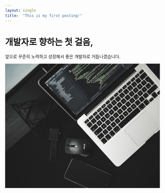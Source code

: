 ```yaml
---
layout: single
title:  "This is my first posting!"
---
```


# 개발자로 향하는 첫 걸음,

앞으로 꾸준히 노력하고 성장해서 좋은 개발자로 거듭나겠습니다.

![developer](../images/2022-01-06-first/developer.jpg)

